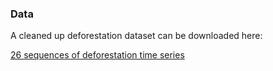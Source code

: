 ### Data

A cleaned up deforestation dataset can be downloaded here:

[26 sequences of deforestation time series](https://drive.google.com/open?id=1waxxu0eJJdhZsTgCwpEuNzKx3dMpOeB6)